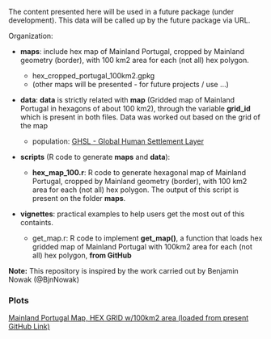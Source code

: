 The content presented here will be used in a future package (under development).
This data will be called up by the future package via URL.  

Organization:

- __maps__: include hex map of Mainland Portugal, cropped by Mainland geometry (border), with 100 km2 area for each (not all) hex polygon.
  - hex_cropped_portugal_100km2.gpkg
  - (other maps will be presented - for future projects / use ...)

- __data__: __data__ is strictly related with __map__ (Gridded map of Mainland Portugal in hexagons of about 100 km2), through the variable __grid_id__ which is present in both files. Data was worked out based on the grid of the map
  - population: [GHSL - Global Human Settlement Layer](https://human-settlement.emergency.copernicus.eu/download.php?ds=pop)

- __scripts__ (R code to generate __maps__ and __data__):
  - __hex_map_100.r__: R code to generate hexagonal map of Mainland Portugal, cropped by Mainland geometry (border), with 100 km2 area for each (not all) hex polygon. The output of this script is present on the folder __maps__.  

- __vignettes__: practical examples to help users get the most out of this containts. 
  - get_map.r: R code to implement __get_map()__, a function that loads hex gridded map of Mainland Portugal with 100km2 area for each (not all) hex polygon, __from GitHub__


__Note:__ This repository is inspired by the work carried out by Benjamin Nowak (@BjnNowak)  

### Plots ###

[Mainland Portugal Map, HEX GRID w/100km2 area (loaded from present GitHub Link)](https://github.com/lbarqueira/pt1_db/blob/main/plots/hex_map_100km2.png)

